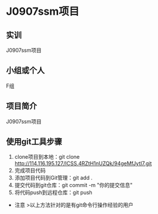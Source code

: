 # J0907ssm项目
## 实训
J0907ssm项目
## 小组或个人
F组
## 项目简介
J0907ssm项目
## 使用git工具步骤

1. clone项目到本地：git clone http://114.116.195.127/ICSS.4RZtH1nUZQk/94geMfJytI7.git
2. 完成项目代码
3. 添加项目代码到Git管理：git add .
4. 提交代码到git仓库：git commit -m "你的提交信息"
5. 将代码push到远程仓库：git push 
* 注意   >以上方法针对的是有git命令行操作经验的用户